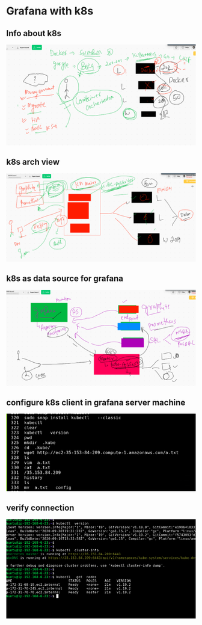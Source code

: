 #  Grafana with k8s 

## Info about k8s 

<img src="k8s.png">

## k8s arch view

<img src="k8sarch.png">

## k8s as data source for grafana 

<img src="k8sds.png">

## configure k8s client in grafana server machine 

<img src="k8sclient.png">

## verify connection 

<img src="k8svr.png">
